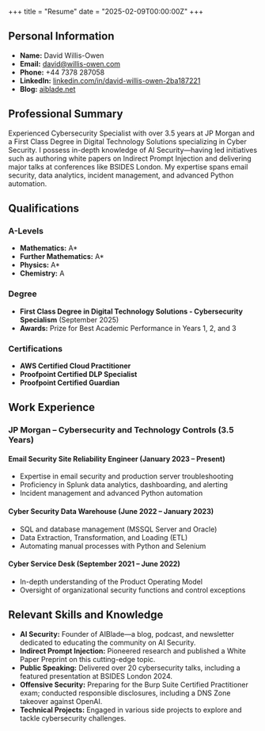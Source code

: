 +++
title = "Resume"
date = "2025-02-09T00:00:00Z"
+++

## Personal Information

- **Name:** David Willis-Owen
- **Email:** [david@willis-owen.com](mailto:david@willis-owen.com)
- **Phone:** +44 7378 287058
- **LinkedIn:** [linkedin.com/in/david-willis-owen-2ba187221](https://linkedin.com/in/david-willis-owen-2ba187221)
- **Blog:** [aiblade.net](https://aiblade.net)

## Professional Summary

Experienced Cybersecurity Specialist with over 3.5 years at JP Morgan and a First Class Degree in Digital Technology Solutions specializing in Cyber Security. I possess in-depth knowledge of AI Security—having led initiatives such as authoring white papers on Indirect Prompt Injection and delivering major talks at conferences like BSIDES London. My expertise spans email security, data analytics, incident management, and advanced Python automation.

## Qualifications

### A-Levels
- **Mathematics:** A*
- **Further Mathematics:** A*
- **Physics:** A*
- **Chemistry:** A

### Degree
- **First Class Degree in Digital Technology Solutions - Cybersecurity Specialism** (September 2025)
- **Awards:** Prize for Best Academic Performance in Years 1, 2, and 3

### Certifications
- **AWS Certified Cloud Practitioner**
- **Proofpoint Certified DLP Specialist**
- **Proofpoint Certified Guardian**

## Work Experience

### JP Morgan – Cybersecurity and Technology Controls (3.5 Years)

#### Email Security Site Reliability Engineer (January 2023 – Present)
- Expertise in email security and production server troubleshooting
- Proficiency in Splunk data analytics, dashboarding, and alerting
- Incident management and advanced Python automation

#### Cyber Security Data Warehouse (June 2022 – January 2023)
- SQL and database management (MSSQL Server and Oracle)
- Data Extraction, Transformation, and Loading (ETL)
- Automating manual processes with Python and Selenium

#### Cyber Service Desk (September 2021 – June 2022)
- In-depth understanding of the Product Operating Model
- Oversight of organizational security functions and control exceptions

## Relevant Skills and Knowledge

- **AI Security:** Founder of AIBlade—a blog, podcast, and newsletter dedicated to educating the community on AI Security.
- **Indirect Prompt Injection:** Pioneered research and published a White Paper Preprint on this cutting-edge topic.
- **Public Speaking:** Delivered over 20 cybersecurity talks, including a featured presentation at BSIDES London 2024.
- **Offensive Security:** Preparing for the Burp Suite Certified Practitioner exam; conducted responsible disclosures, including a DNS Zone takeover against OpenAI.
- **Technical Projects:** Engaged in various side projects to explore and tackle cybersecurity challenges.
